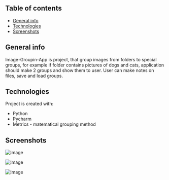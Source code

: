 ## Table of contents
* [General info](#general-info)
* [Technologies](#technologies)
* [Screenshots](#screenshots)

## General info
Image-Groupin-App is project, that group images from folders to special groups, for example if folder contains pictures of dogs and cats, application should make 2 groups and show them to user. User can make notes on files, save and load groups. 
	
## Technologies
Project is created with:
* Python
* Pycharm
* Metrics - matematical grouping method
	
## Screenshots
![image](https://user-images.githubusercontent.com/72231498/233206073-216adf4b-2199-492d-beaa-325679af788f.png)

![image](https://user-images.githubusercontent.com/72231498/233206153-1a5c9858-e6e3-4046-9d86-d0f3de438c1e.png)

![image](https://user-images.githubusercontent.com/72231498/233206225-e738f933-e581-4206-ab24-84520b1d083b.png)
